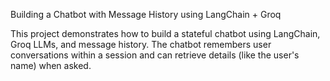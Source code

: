 Building a Chatbot with Message History using LangChain + Groq

This project demonstrates how to build a stateful chatbot using LangChain, Groq LLMs, and message history. The chatbot remembers user conversations within a session and can retrieve details (like the user's name) when asked.
